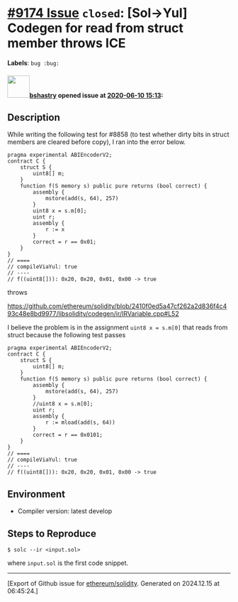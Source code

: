 # [\#9174 Issue](https://github.com/ethereum/solidity/issues/9174) `closed`: [Sol->Yul] Codegen for read from struct member throws ICE
**Labels**: `bug :bug:`


#### <img src="https://avatars.githubusercontent.com/u/2388185?v=4" width="50">[bshastry](https://github.com/bshastry) opened issue at [2020-06-10 15:13](https://github.com/ethereum/solidity/issues/9174):

## Description

While writing the following test for #8858 (to test whether dirty bits in struct members are cleared before copy), I ran into the error below.

```
pragma experimental ABIEncoderV2;
contract C {
    struct S {
        uint8[] m;
    }
    function f(S memory s) public pure returns (bool correct) {
        assembly {
            mstore(add(s, 64), 257)
        }
        uint8 x = s.m[0];
        uint r;
        assembly {
            r := x
        }
        correct = r == 0x01;
    }
}
// ====
// compileViaYul: true
// ----
// f((uint8[])): 0x20, 0x20, 0x01, 0x00 -> true
```

throws 

https://github.com/ethereum/solidity/blob/2410f0ed5a47cf262a2d836f4c493c48e8bd9977/libsolidity/codegen/ir/IRVariable.cpp#L52

I believe the problem is in the assignment `uint8 x = s.m[0]` that reads from struct because the following test passes

```
pragma experimental ABIEncoderV2;
contract C {
    struct S {
        uint8[] m;
    }
    function f(S memory s) public pure returns (bool correct) {
        assembly {
            mstore(add(s, 64), 257)
        }
        //uint8 x = s.m[0];
        uint r;
        assembly {
            r := mload(add(s, 64))
        }
        correct = r == 0x0101;
    }
}
// ====
// compileViaYul: true
// ----
// f((uint8[])): 0x20, 0x20, 0x01, 0x00 -> true
```

## Environment

- Compiler version: latest develop

## Steps to Reproduce

```
$ solc --ir <input.sol>
```

where `input.sol` is the first code snippet.




-------------------------------------------------------------------------------



[Export of Github issue for [ethereum/solidity](https://github.com/ethereum/solidity). Generated on 2024.12.15 at 06:45:24.]
